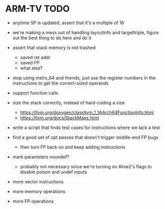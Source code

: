 # ARM-TV TODO

- anytime SP is updated, assert that it's a multiple of 16
- we're making a mess out of handling layoutinfo and targettriple,
  figure out the best thing to do here and do it
- assert that stack memory is not trashed
  - saved ret addr
  - saved FP
  - what else?
- stop using instrs_64 and friends, just use the register numbers
  in the instructions to get the correct-sized operands
- support function calls
- size the stack correctly, instead of hard-coding a size
  - https://llvm.org/doxygen/classllvm_1_1AArch64FunctionInfo.html
  - https://llvm.org/docs/StackMaps.html
- write a script that finds test cases for instructions where we lack a test
- find a good set of opt passes that doesn't trigger middle-end FP bugs
  - then turn FP back on and keep adding instructions
- mark parameters noundef?
  - probably not necessary since we're turning on Alive2's flags to
    disable poison and undef inputs

- more vector instructions
- more memory operations
- more FP operations
